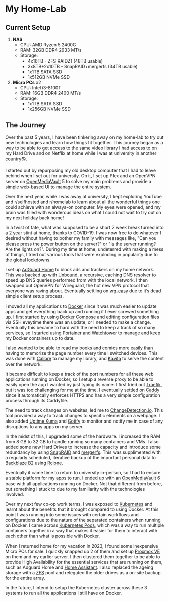 # My Home-Lab

## Current Setup

1. **NAS**
   - CPU: AMD Ryzen 5 2400G
   - RAM: 32GB DDR4 2933 MT/s
   - Storage:
     - 4x16TB - ZFS RAIDZ1 (48TB usable)
     - 3x8TB+2x10TB - SnapRAID+mergerfs (34TB usable)
     - 1x1TB SATA SSD
     - 1x512GB NVMe SSD
1. **Micro PCs** x2
   - CPU: Intel i3-8100T
   - RAM: 16GB DDR4 2400 MT/s
   - Storage:
     - 1x1TB SATA SSD
     - 1x256GB NVMe SSD

## The Journey

Over the past 5 years, I have been tinkering away on my home-lab to try out new technologies and learn how things fit together. 
This journey began as a way to be able to get access to the same video library I had access to on my Hard Drive and on Netflix at home while I was at university in another country:earth_americas:.

I started out by repurposing my old desktop computer that I had to leave behind when I set out for university. On it, I set up Plex and an OpenVPN server on [OpenMediaVault](https://www.openmediavault.org/) 5 to solve my main problems and provide a simple web-based UI to manage the entire system.

Over the next year, while I was away at university, I kept exploring YouTube and r/selfhosted and r/homelab to learn about all the wonderful things one could achieve with an always-on computer. My eyes were opened, and my brain was filled with wonderous ideas on what I could not wait to try out on my next holiday back home! 

In a twist of fate, what was supposed to be a short 2 week break turned into a 2 year stint at home, thanks to COVID-19. 
I was now free to do whatever I desired without having to bother my family with messages like, "Can you please press the power button on the server?" or "Is the server running? Are the lights on?".
During my time at home, undeterred with making a mess of things, I tried out various tools that were exploding in popularity due to the global lockdowns. 

I set up [AdGuard Home]( https://github.com/AdguardTeam/AdGuardHome) to block ads and trackers on my home network. This was backed up with [Unbound]( https://www.nlnetlabs.nl/projects/unbound/about/), a recursive, caching DNS resolver to speed up DNS queries performed from with the local network. I then swapped out OpenVPN for Wireguard, the hot new VPN protocol that everyone was raving about. Eventually settling on [wg-easy](https://github.com/wg-easy/wg-easy) due to it’s dead simple client setup process.

I moved all my applications to [Docker](https://www.docker.com/) since it was much easier to update apps and get everything back up and running if I ever screwed something up. I first started by using [Docker Compose](https://docs.docker.com/compose/compose-file/) and editing configuration files via SSH eveytime there was an update, or I needed to make a change. Eventually this became to hard with the need to keep a track of so many services, so I started using [Portainer](https://www.portainer.io/) and [Watchtower](https://github.com/containrrr/watchtower) to manage and keep my Docker containers up to date.

I also wanted to be able to read my books and comics more easily than having to memorize the page number every time I switched devices. This was done with [Calibre](https://calibre-ebook.com/) to manage my library, and [Kavita](https://github.com/Kareadita/Kavita) to serve the content over the network.

It became difficult to keep a track of the port numbers for all these web applications running on Docker, so I setup a reverse proxy to be able to easily open the app I wanted by just typing its name. I first tried out [Traefik](https://traefik.io/traefik/), but it was too challenging for me at the time. I eventually settled on [Caddy](https://caddyserver.com/) since it automatically enforces HTTPS and has a very simple configuration process through its Caddyfile.

The need to track changes on websites, led me to [ChangeDetection.io]( https://github.com/dgtlmoon/changedetection.io). This tool provided a way to track changes to specific elements on a webpage. I also added [Uptime Kuma](https://github.com/louislam/uptime-kuma) and [Gotify](https://gotify.net/) to monitor and notify me in case of any disruptions to any apps on my server.

In the midst of this, I upgraded some of the hardware. I increased the RAM from 8 GB to 32 GB to handle running so many containers and VMs. I also added some new Hard Drives to increase the capacity and introduce some redundancy by using [SnapRAID](https://www.snapraid.it/) and [mergerfs](https://github.com/trapexit/mergerfs). This was supplimented with a regularly scheduled, iterative backup of the important personal data to [Backblaze B2](https://www.backblaze.com/b2/cloud-storage.html) using [Rclone](https://rclone.org/).

Eventually it came time to return to university in-person, so I had to ensure a stable platform for my apps to run. I ended up with an [OpenMediaVault](https://www.openmediavault.org/) 6 base with all applications running on Docker. Not that different from before, but something I stuck to due to my familiarity with the technologies involved.

Over my next few co-op work terms, I was exposed to [Kubernetes](https://kubernetes.io/) and learnt about the benefits that it brought compared to using Docker. At this point I was running into some issues with certain workflows and configurations due to the nature of the separated containers when running on Docker. I came across [Kubernetes Pods](https://kubernetes.io/docs/concepts/workloads/pods/), which was a way to run multiple containers together in a way that makes it easier for them to interact with each other than what is possible with Docker.

When I returned home for my vacation in 2023, I found some inexpensive Micro PCs for sale. I quickly snapped up 2 of them and set up [Proxmox VE](https://www.proxmox.com/en/proxmox-ve) on them and my earlier server. I then clustered them together to be able to provide High Availability for the essential services that are running on them, such as Adguard Home and [Home Assistant](https://www.home-assistant.io/). I also replaced the ageing storage with a [ZFS](https://en.wikipedia.org/wiki/ZFS) pool and relegated the older drives as a on-site backup for the entire array.

In the future, I intend to setup the Kubernetes cluster across these 3 systems to run all the applications I still have on Docker.
